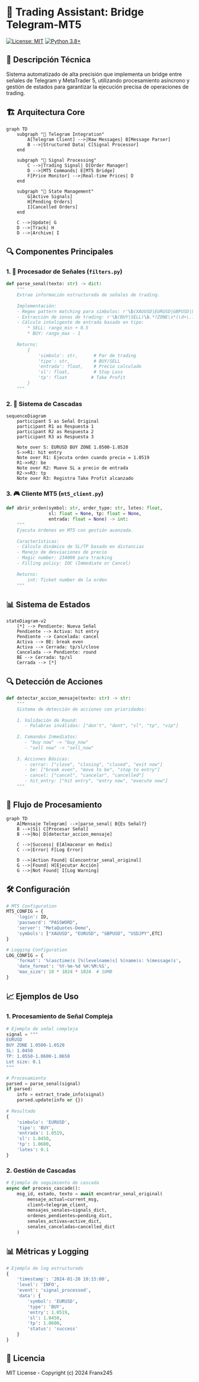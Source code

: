 # 🤖 Trading Assistant: Bridge Telegram-MT5

[![License: MIT](https://img.shields.io/badge/License-MIT-yellow.svg)](https://opensource.org/licenses/MIT)
[![Python 3.8+](https://img.shields.io/badge/python-3.8+-blue.svg)](https://www.python.org/downloads/)

## 🎯 Descripción Técnica

Sistema automatizado de alta precisión que implementa un bridge entre señales de Telegram y MetaTrader 5, utilizando procesamiento asíncrono y gestión de estados para garantizar la ejecución precisa de operaciones de trading.

## 🏗 Arquitectura Core

```mermaid
graph TD
    subgraph "📱 Telegram Integration"
        A[Telegram Client] -->|Raw Messages| B[Message Parser]
        B -->|Structured Data| C[Signal Processor]
    end
    
    subgraph "🧠 Signal Processing"
        C -->|Trading Signal| D[Order Manager]
        D -->|MT5 Commands| E[MT5 Bridge]
        F[Price Monitor] -->|Real-time Prices| D
    end
    
    subgraph "💾 State Management"
        G[Active Signals]
        H[Pending Orders]
        I[Cancelled Orders]
    end
    
    C -->|Update| G
    D -->|Track| H
    D -->|Archive| I
```

## 🔍 Componentes Principales

### 1. 🎯 Procesador de Señales (`filters.py`)

```python
def parse_senal(texto: str) -> dict:
    """
    Extrae información estructurada de señales de trading.
    
    Implementación:
    - Regex pattern matching para símbolos: r'\b(XAUUSD|EURUSD|GBPUSD|USDJPY)\b'
    - Extracción de zonas de trading: r'\b(BUY|SELL)\b.*?ZONE\s*(\d+\.?\d*)\s*-\s*(\d+\.?\d*)'
    - Cálculo inteligente de entrada basado en tipo:
        * SELL: rango_min + 0.5
        * BUY: rango_max - 1
    
    Returns:
        {
            'simbolo': str,      # Par de trading
            'tipo': str,         # BUY/SELL
            'entrada': float,    # Precio calculado
            'sl': float,         # Stop Loss
            'tp': float         # Take Profit
        }
    """
```

### 2. 🔄 Sistema de Cascadas

```mermaid
sequenceDiagram
    participant S as Señal Original
    participant R1 as Respuesta 1
    participant R2 as Respuesta 2
    participant R3 as Respuesta 3

    Note over S: EURUSD BUY ZONE 1.0500-1.0520
    S->>R1: hit entry
    Note over R1: Ejecuta orden cuando precio = 1.0519
    R1->>R2: be
    Note over R2: Mueve SL a precio de entrada
    R2->>R3: tp
    Note over R3: Registra Take Profit alcanzado
```

### 3. 🎮 Cliente MT5 (`mt5_client.py`)

```python
def abrir_orden(symbol: str, order_type: str, lotes: float, 
                sl: float = None, tp: float = None, 
                entrada: float = None) -> int:
    """
    Ejecuta órdenes en MT5 con gestión avanzada.
    
    Características:
    - Cálculo dinámico de SL/TP basado en distancias
    - Manejo de desviaciones de precio
    - Magic number: 234000 para tracking
    - Filling policy: IOC (Immediate or Cancel)
    
    Returns:
        int: Ticket number de la orden
    """
```

## 📊 Sistema de Estados

```mermaid
stateDiagram-v2
    [*] --> Pendiente: Nueva Señal
    Pendiente --> Activa: hit entry
    Pendiente --> Cancelada: cancel
    Activa --> BE: break even
    Activa --> Cerrada: tp/sl/close
    Cancelada --> Pendiente: round
    BE --> Cerrada: tp/sl
    Cerrada --> [*]
```

## 🔍 Detección de Acciones

```python
def detectar_accion_mensaje(texto: str) -> str:
    """
    Sistema de detección de acciones con prioridades:
    
    1. Validación de Round:
       - Palabras inválidas: ["don't", "dont", "sl", "tp", "vip"]
       
    2. Comandos Inmediatos:
       - "buy now" -> "buy_now"
       - "sell now" -> "sell_now"
       
    3. Acciones Básicas:
       - cerrar: ["close", "closing", "closed", "exit now"]
       - be: ["break even", "move to be", "stop to entry"]
       - cancel: ["cancel", "cancelar", "cancelled"]
       - hit_entry: ["hit entry", "entry now", "execute now"]
    """
```

## 🔄 Flujo de Procesamiento

```mermaid
graph TD
    A[Mensaje Telegram] -->|parse_senal| B{Es Señal?}
    B -->|Sí| C[Procesar Señal]
    B -->|No| D[detectar_accion_mensaje]
    
    C -->|Success| E[Almacenar en Redis]
    C -->|Error| F[Log Error]
    
    D -->|Action Found| G[encontrar_senal_original]
    G -->|Found| H[Ejecutar Acción]
    G -->|Not Found| I[Log Warning]
```

## 🛠 Configuración

```python
# MT5 Configuration
MT5_CONFIG = {
    'login': ID,
    'password': "PASSWORD",
    'server': "MetaQuotes-Demo",
    'symbols': ["XAUUSD", "EURUSD", "GBPUSD", "USDJPY",ETC]
}

# Logging Configuration
LOG_CONFIG = {
    'format': '%(asctime)s [%(levelname)s] %(name)s: %(message)s',
    'date_format': '%Y-%m-%d %H:%M:%S',
    'max_size': 10 * 1024 * 1024  # 10MB
}
```

## 📈 Ejemplos de Uso

### 1. Procesamiento de Señal Compleja
```python
# Ejemplo de señal compleja
signal = """
EURUSD
BUY ZONE 1.0500-1.0520
SL: 1.0450
TP: 1.0550-1.0600-1.0650
Lot size: 0.1
"""

# Procesamiento
parsed = parse_senal(signal)
if parsed:
    info = extract_trade_info(signal)
    parsed.update(info or {})
    
# Resultado
{
    'simbolo': 'EURUSD',
    'tipo': 'BUY',
    'entrada': 1.0519,
    'sl': 1.0450,
    'tp': 1.0600,
    'lotes': 0.1
}
```

### 2. Gestión de Cascadas
```python
# Ejemplo de seguimiento de cascada
async def process_cascade():
    msg_id, estado, texto = await encontrar_senal_original(
        mensaje_actual=current_msg,
        client=telegram_client,
        mensajes_senales=signals_dict,
        ordenes_pendientes=pending_dict,
        senales_activas=active_dict,
        senales_canceladas=cancelled_dict
    )
```

## 📊 Métricas y Logging

```python
# Ejemplo de log estructurado
{
    'timestamp': '2024-01-20 10:15:00',
    'level': 'INFO',
    'event': 'signal_processed',
    'data': {
        'symbol': 'EURUSD',
        'type': 'BUY',
        'entry': 1.0519,
        'sl': 1.0450,
        'tp': 1.0600,
        'status': 'success'
    }
}
```

## 📄 Licencia

MIT License - Copyright (c) 2024 Franx245
